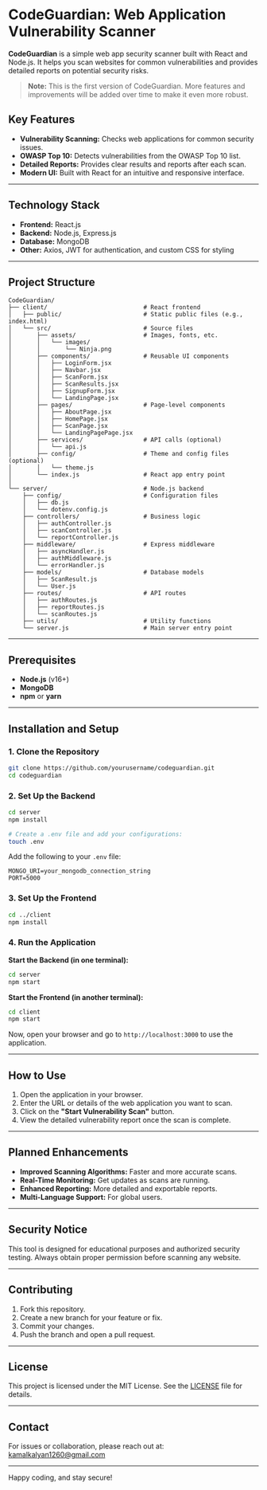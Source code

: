 # CodeGuardian: Web Application Vulnerability Scanner

**CodeGuardian** is a simple web app security scanner built with React and Node.js. It helps you scan websites for common vulnerabilities and provides detailed reports on potential security risks.

> **Note:** This is the first version of CodeGuardian. More features and improvements will be added over time to make it even more robust.


## Key Features

- **Vulnerability Scanning:** Checks web applications for common security issues.
- **OWASP Top 10:** Detects vulnerabilities from the OWASP Top 10 list.
- **Detailed Reports:** Provides clear results and reports after each scan.
- **Modern UI:** Built with React for an intuitive and responsive interface.

---

## Technology Stack

- **Frontend:** React.js
- **Backend:** Node.js, Express.js
- **Database:** MongoDB
- **Other:** Axios, JWT for authentication, and custom CSS for styling

---

## Project Structure

```
CodeGuardian/
├── client/                           # React frontend
│   ├── public/                       # Static public files (e.g., index.html)
│   └── src/                          # Source files
│       ├── assets/                   # Images, fonts, etc.
│       │   └── images/
│       │       └── Ninja.png
│       ├── components/               # Reusable UI components
│       │   ├── LoginForm.jsx
│       │   ├── Navbar.jsx
│       │   ├── ScanForm.jsx
│       │   ├── ScanResults.jsx
│       │   ├── SignupForm.jsx
│       │   └── LandingPage.jsx
│       ├── pages/                    # Page-level components
│       │   ├── AboutPage.jsx
│       │   ├── HomePage.jsx
│       │   ├── ScanPage.jsx
│       │   └── LandingPagePage.jsx
│       ├── services/                 # API calls (optional)
│       │   └── api.js
│       ├── config/                   # Theme and config files (optional)
│       │   └── theme.js
│       └── index.js                  # React app entry point
│
└── server/                           # Node.js backend
    ├── config/                       # Configuration files
    │   ├── db.js
    │   └── dotenv.config.js
    ├── controllers/                  # Business logic
    │   ├── authController.js
    │   ├── scanController.js
    │   └── reportController.js
    ├── middleware/                   # Express middleware
    │   ├── asyncHandler.js
    │   ├── authMiddleware.js
    │   └── errorHandler.js
    ├── models/                       # Database models
    │   ├── ScanResult.js
    │   └── User.js
    ├── routes/                       # API routes
    │   ├── authRoutes.js
    │   ├── reportRoutes.js
    │   └── scanRoutes.js
    ├── utils/                        # Utility functions
    └── server.js                     # Main server entry point
```

---

## Prerequisites

- **Node.js** (v16+)
- **MongoDB**
- **npm** or **yarn**

---

## Installation and Setup

### 1. Clone the Repository

```bash
git clone https://github.com/yourusername/codeguardian.git
cd codeguardian
```

### 2. Set Up the Backend

```bash
cd server
npm install

# Create a .env file and add your configurations:
touch .env
```

Add the following to your `.env` file:

```
MONGO_URI=your_mongodb_connection_string
PORT=5000
```

### 3. Set Up the Frontend

```bash
cd ../client
npm install
```

### 4. Run the Application

**Start the Backend (in one terminal):**

```bash
cd server
npm start
```

**Start the Frontend (in another terminal):**

```bash
cd client
npm start
```

Now, open your browser and go to `http://localhost:3000` to use the application.

---

## How to Use

1. Open the application in your browser.
2. Enter the URL or details of the web application you want to scan.
3. Click on the **"Start Vulnerability Scan"** button.
4. View the detailed vulnerability report once the scan is complete.

---

## Planned Enhancements

- **Improved Scanning Algorithms:** Faster and more accurate scans.
- **Real-Time Monitoring:** Get updates as scans are running.
- **Enhanced Reporting:** More detailed and exportable reports.
- **Multi-Language Support:** For global users.

---

## Security Notice

This tool is designed for educational purposes and authorized security testing. Always obtain proper permission before scanning any website.

---

## Contributing

1. Fork this repository.
2. Create a new branch for your feature or fix.
3. Commit your changes.
4. Push the branch and open a pull request.

---

## License

This project is licensed under the MIT License. See the [LICENSE](LICENSE) file for details.

---

## Contact

For issues or collaboration, please reach out at: [kamalkalyan1260@gmail.com](mailto:kamalkalyan1260@gmail.com)

---

Happy coding, and stay secure!